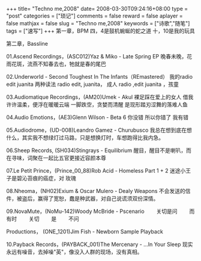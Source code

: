 +++
title= "Techno me,2008"
date= 2008-03-30T09:24:16+08:00
type = "post"
categories = ["琐记"]
comments = false
reward = false
aplayer = false
mathjax = false
slug = "Techno me,2008"
keywords = ["诗歌","随笔"]
tags = ["速写"]
+++
第一章，BPM
四，4是鼓机蜿蜒的蛇之道
十，10是我的玩具

第二章，Bassline

01.Ascend Recordings，(ASC012)Yaz & Miko - Late Spring EP
晚春未晚，花雨花斑，流燕不知春去也，牠就是春的尾巴
<!--more-->
02.Underworld - Second Toughest In The Infants（REmastered）
我的radio edit juanita 两种读法
radio edit, juanita， 成人
radio ,edit juanita ，孩童

03.Audiomatique Recordings，(AM20)Umek - Akul
裸足踩在爱上的女人
借我许许温柔，便浮在暖暖云端
一脚跌空，贪婪而清醒
是现形踏刃涩舞的落难人鱼

04.Audio Emotions，(AE3)Glenn Wilson - Beta 6
你没错 所以你错了 我有错

05.Audiodrome，(UD-008)Leandro Gamez - Churubusco
我总在想到底在想什么，其实我不想绿灯过马路，只是想换灯时，车想跑得比我内急。

06.Sheep Records, (SH034)Stingrays - Equilibrium
醒目，醒目不是喇叭，而在寻味，词聚在一起比五官更接近容颜本尊

07.Le Petit Prince，(Prince_00_88)Rob Acid - Homeless Part 1 + 2
迷途小王子是碧沁苔痕的癌症，对        玫瑰

08.Nheoma，(NH02)Exium & Oscar Mulero - Dealy Weapons
不会发送的信件，被盗后，赢得了宽恕，蠢是种武器，对自己说谎须双份深情。

09.NovaMute，(NoMu-142)Woody McBride - Pscenario
　　关切是问
　　而有时
　　关切
　　是
　　不问

Productions， (ONE_1201)Jim Fish - Newborn
Sample Playback

10.Payback Records，(PAYBACK_001)The Mercenary - ...In Your Sleep
现实永远有噪音，去掉噪"英"，像没入人群的现场，没有真相。